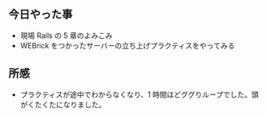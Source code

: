## 今日やった事

- 現場 Rails の 5 章のよみこみ
- WEBrick をつかったサーバーの立ち上げプラクティスをやってみる

## 所感

- プラクティスが途中でわからなくなり、1 時間ほどググりループでした。頭がくたくたになりました。
